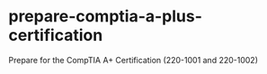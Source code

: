 # prepare-comptia-a-plus-certification
Prepare for the CompTIA A+ Certification (220-1001 and 220-1002)
